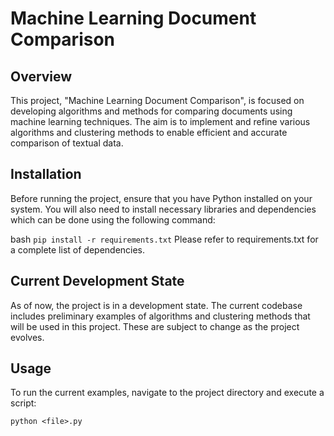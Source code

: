# Machine Learning Document Comparison
## Overview
This project, "Machine Learning Document Comparison", is focused on developing algorithms and methods for comparing documents using machine learning techniques. The aim is to implement and refine various algorithms and clustering methods to enable efficient and accurate comparison of textual data.

## Installation
Before running the project, ensure that you have Python installed on your system. You will also need to install necessary libraries and dependencies which can be done using the following command:

bash
`pip install -r requirements.txt`
Please refer to requirements.txt for a complete list of dependencies.

## Current Development State
As of now, the project is in a development state. The current codebase includes preliminary examples of algorithms and clustering methods that will be used in this project. These are subject to change as the project evolves.

## Usage
To run the current examples, navigate to the project directory and execute a script:

`python <file>.py`